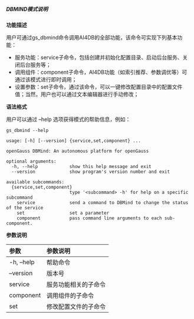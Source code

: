 ##### DBMIND模式说明

**功能描述**

用户可通过gs_dbmind命令调用AI4DB的全部功能，该命令可实现下列基本功能：

- 服务功能：service子命令，包括创建并初始化配置目录、启动后台服务、关闭后台服务等；
- 调用组件：component子命令，AI4DB功能（如索引推荐、参数调优等）可通过该模式进行即时调用；
- 设置参数：set子命令，通过该命令，可以一键修改配置目录中的配置文件值；当然，用户也可以通过文本编辑器进行手动修改；

**语法格式**

用户可以通过 –help 选项获得模式的帮助信息，例如：

```
gs_dbmind --help
```

```
usage: [-h] [--version] {service,set,component} ...

openGauss DBMind: An autonomous platform for openGauss

optional arguments:
  -h, --help            show this help message and exit
  --version             show program's version number and exit

available subcommands:
  {service,set,component}
                        type '<subcommand> -h' for help on a specific subcommand
    service             send a command to DBMind to change the status of the service
    set                 set a parameter
    component           pass command line arguments to each sub-component.
```

**参数说明**

| 参数      | 参数说明             |
| :-------- | :------------------- |
| -h, –help | 帮助命令             |
| –version  | 版本号               |
| service   | 服务功能相关的子命令 |
| component | 调用组件的子命令     |
| set       | 修改配置文件的子命令 |

###### 